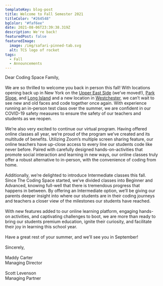 ```yaml
---
templateKey: blog-post
title: Welcome to Fall Semester 2021
titleColor: "#264548"
bgColor: "#faf6ee"
date: 2021-08-06T23:39:38.319Z
description: We're back!
featuredPost: false
featuredImage:
  image: /img/safari-pinned-tab.svg
  alt: TCS logo of rocket
tags:
  - Fall
  - Announcements
---
```

Dear Coding Space Family,\
​\
We are so thrilled to welcome you back in person this fall! With locations opening back up in New York on the [Upper East Side](https://classes.thecodingspace.com/locations/upper-east-side) (we’ve moved!), [Park Slope](https://classes.thecodingspace.com/locations/park-slope), and [Long Island](https://classes.thecodingspace.com/locations/long-island) and a new location in [Westchester](https://classes.thecodingspace.com/locations/westchester), we can’t wait to see new and old faces and code together once again. With experience running an in-person test class over the summer, we are confident in our COVID-19 safety measures to ensure the safety of our teachers and students as we reopen.\
\
We’re also very excited to continue our virtual program. Having offered online classes all year, we’re proud of the program we’ve created and its multitude of benefits. Utilizing Zoom’s multiple screen sharing feature, our online teachers have up-close access to every line our students code like never before. Paired with carefully designed hands-on-activities that promote social interaction and learning in new ways, our online classes truly offer a robust alternative to in-person, with the convenience of coding from home.\
\
Additionally, we’re delighted to introduce Intermediate classes this fall. Since The Coding Space started, we’ve divided classes into Beginner and Advanced, knowing full-well that there is tremendous progress that happens in between. By offering an Intermediate option, we’ll be giving our parents deeper insight into where our students are in their coding journeys and teachers a closer view of the milestones our students have reached.\
\
With new features added to our online learning platform, engaging hands-on activities, and captivating challenges to boot, we are more than ready to bring our students premium education, ignite their curiosity, and facilitate their joy in learning this school year. \
\
Have a great rest of your summer, and we’ll see you in September!\
\
Sincerely, ​\
\
Maddy Carter\
Managing Director\
\
Scott Levenson​\
​Managing Partner